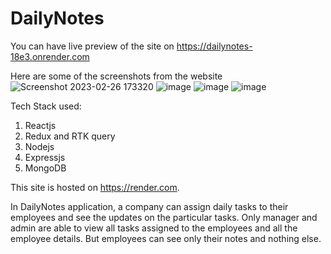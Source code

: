 # DailyNotes
You can have live preview of the site on https://dailynotes-18e3.onrender.com

Here are some of the screenshots from the website
![Screenshot 2023-02-26 173320](https://user-images.githubusercontent.com/89766122/221414160-c22cec5c-4002-4ceb-932e-d945db14ca9e.jpg)
![image](https://user-images.githubusercontent.com/89766122/221414199-ae0d59ff-ddde-40a7-9d0e-984985b76dc0.png)
![image](https://user-images.githubusercontent.com/89766122/221414225-e85f0cea-68d2-4aa6-9f33-a78218170a6f.png)
![image](https://user-images.githubusercontent.com/89766122/221414249-60ff9d5b-2ebd-46b0-b516-6d7359c2e223.png)

Tech Stack used:
1. Reactjs
2. Redux and RTK query
3. Nodejs
4. Expressjs
5. MongoDB

This site is hosted on https://render.com.

In DailyNotes application, a company can assign daily tasks to their employees and see the updates on the particular tasks. Only manager and admin are able to view all tasks assigned to the employees and all the employee details. But employees can see only their notes and nothing else.

